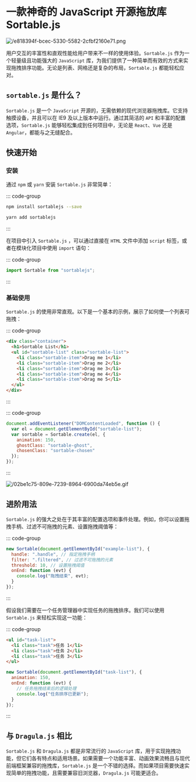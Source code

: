 # 一款神奇的 JavaScript 开源拖放库 Sortable.js

<article-info/>

<link-tag :linkList="[{ linkType: 'git', linkText:'Dragula.js',linkUrl:'https://github.com/SortableJS/Sortable'},{ linkText:'dragula.js 官网',linkUrl:'https://sortablejs.github.io/Sortable/'},{ linkText:'Vue.Draggable Demo',linkUrl:'https://sortablejs.github.io/Vue.Draggable/#/functional'}]" />

![/e818394f-bcec-5330-5582-2cfbf2160e71.png](/e818394f-bcec-5330-5582-2cfbf2160e71.png)

用户交互的丰富性和直观性能给用户带来不一样的使用体验。`Sortable.js` 作为一个轻量级且功能强大的 `JavaScript` 库，为我们提供了一种简单而有效的方式来实现拖拽排序功能。无论是列表、网格还是复杂的布局，`Sortable.js` 都能轻松应对。

## `sortable.js` 是什么？

`Sortable.js` 是一个 `JavaScript` 开源的，无需依赖的现代浏览器拖拽库。它支持触摸设备，并且可以在 IE9 及以上版本中运行。通过其简洁的 `API` 和丰富的配置选项，`Sortable.js` 能够轻松集成到任何项目中，无论是 `React`、`Vue` 还是 `Angular`，都能与之无缝配合。

## 快速开始

### 安装

通过 `npm` 或 `yarn` 安装 `Sortable.js` 非常简单：

::: code-group

```bash [npm]
npm install sortablejs --save
```

```bash [yarn]
yarn add sortablejs
```

:::

在项目中引入 `Sortable.js` ，可以通过直接在 `HTML` 文件中添加 `script` 标签，或者在模块化项目中使用 `import` 语句：

::: code-group

```js
import Sortable from "sortablejs";
```

:::

### 基础使用

`Sortable.js` 的使用非常直观。以下是一个基本的示例，展示了如何使一个列表可拖拽：

::: code-group

```html
<div class="container">
  <h1>Sortable List</h1>
  <ul id="sortable-list" class="sortable-list">
    <li class="sortable-item">Drag me 1</li>
    <li class="sortable-item">Drag me 2</li>
    <li class="sortable-item">Drag me 3</li>
    <li class="sortable-item">Drag me 4</li>
    <li class="sortable-item">Drag me 5</li>
  </ul>
</div>
```

:::

::: code-group

```js
document.addEventListener("DOMContentLoaded", function () {
  var el = document.getElementById("sortable-list");
  var sortable = Sortable.create(el, {
    animation: 150,
    ghostClass: "sortable-ghost",
    chosenClass: "sortable-chosen"
  });
});
```

:::

![/02be1c75-809e-7239-8964-6900da74eb5e.gif](/02be1c75-809e-7239-8964-6900da74eb5e.gif)

## 进阶用法

`Sortable.js` 的强大之处在于其丰富的配置选项和事件处理。例如，你可以设置拖拽手柄、过滤不可拖拽的元素、设置拖拽阈值等：

::: code-group

```js
new Sortable(document.getElementById("example-list"), {
  handle: ".handle", // 指定拖拽手柄
  filter: ".filtered", // 过滤不可拖拽的元素
  threshold: 10, // 设置拖拽阈值
  onEnd: function (evt) {
    console.log("拖拽结束", evt);
  }
});
```

:::

假设我们需要在一个任务管理器中实现任务的拖拽排序。我们可以使用 `Sortable.js` 来轻松实现这一功能：

::: code-group

```html [HTML]
<ul id="task-list">
  <li class="task">任务 1</li>
  <li class="task">任务 2</li>
  <li class="task">任务 3</li>
</ul>
```

```js [JavaScript]
new Sortable(document.getElementById("task-list"), {
  animation: 150,
  onEnd: function (evt) {
    // 任务拖拽结束后的逻辑处理
    console.log("任务排序已更新");
  }
});
```

:::

## 与 `Dragula.js` 相比

`Sortable.js` 和 `Dragula.js` 都是非常流行的 `JavaScript` 库，用于实现拖拽功能，但它们各有特点和适用场景。如果需要一个功能丰富、动画效果流畅且与现代前端框架兼容的拖拽库，`Sortable.js` 是一个不错的选择。而如果项目需要快速实现简单的拖拽功能，且需要兼容旧浏览器，`Dragula.js` 可能更适合。
